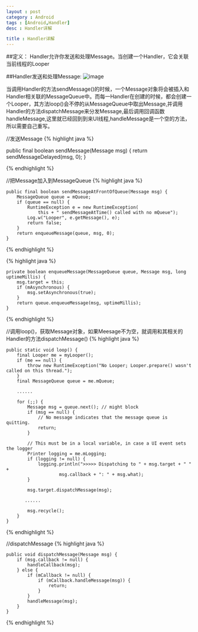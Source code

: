 ```yaml
---
layout : post 
category : Android
tags : [Android,Handler]
desc : Handler详解

title : Handler详解
---
```


##定义：
Handler允许你发送和处理Message。当创建一个Handler，它会关联当前线程的Looper

##Handler发送和处理Message:
![image](http://liuguangqiang.com/img/handler.png)

当调用Handler的方法sendMessage()的时候，一个Message对象将会被插入和Handler相关联的MessageQueue中。而每一Handler在创建的时候，都会创建一个Looper，其方法loop()会不停的从MessageQueue中取出Message,并调用Handler的方法dispatchMessage来分发Message,最后调用回调函数handleMessage,这里就已经回到到来UI线程,handleMessage是一个空的方法，所以需要自己重写。

//发送Message
{% highlight java  %}
	
public final boolean sendMessage(Message msg)
{
   return sendMessageDelayed(msg, 0);
}  
    
{% endhighlight %}

//把Message加入到MessageQueue
{% highlight java  %}

    public final boolean sendMessageAtFrontOfQueue(Message msg) {
        MessageQueue queue = mQueue;
        if (queue == null) {
            RuntimeException e = new RuntimeException(
                this + " sendMessageAtTime() called with no mQueue");
            Log.w("Looper", e.getMessage(), e);
            return false;
        }
        return enqueueMessage(queue, msg, 0);
    }

{% endhighlight %}

{% highlight java  %}

    private boolean enqueueMessage(MessageQueue queue, Message msg, long uptimeMillis) {
        msg.target = this;
        if (mAsynchronous) {
            msg.setAsynchronous(true);
        }
        return queue.enqueueMessage(msg, uptimeMillis);
    }

{% endhighlight %}


//调用loop()，获取Message对象，如果Meesage不为空，就调用和其相关的Handler的方法dispatchMessage()
{% highlight java  %}

    public static void loop() {
        final Looper me = myLooper();
        if (me == null) {
            throw new RuntimeException("No Looper; Looper.prepare() wasn't called on this thread.");
        }
        final MessageQueue queue = me.mQueue;
        
      	......
      	
        for (;;) {
            Message msg = queue.next(); // might block
            if (msg == null) {
                // No message indicates that the message queue is quitting.
                return;
            }

            // This must be in a local variable, in case a UI event sets the logger
            Printer logging = me.mLogging;
            if (logging != null) {
                logging.println(">>>>> Dispatching to " + msg.target + " " +
                        msg.callback + ": " + msg.what);
            }

            msg.target.dispatchMessage(msg);

           ......
           
            msg.recycle();
        }
    }

{% endhighlight %}

//dispatchMessage
{% highlight java  %}

    public void dispatchMessage(Message msg) {
        if (msg.callback != null) {
            handleCallback(msg);
        } else {
            if (mCallback != null) {
                if (mCallback.handleMessage(msg)) {
                    return;
                }
            }
            handleMessage(msg);
        }
    }

{% endhighlight %}
